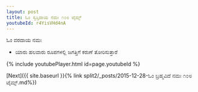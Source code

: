 ```yaml
---
layout: post
title: ಓಂ ಸ್ವಸ್ತಿದಾಯ ನಮಃ ೧೦೮ ಟೈಮ್ಸ್
youtubeId: r4YisVHd4nA
---
```

 
 
 ಓಂ ವರದಾಯ ನಮಃ  
 
 -  ಯಾರು ಹಲವಾರು ರೂಪಗಳಲ್ಲಿ ಜಗತ್ತಿಗೆ ಕರುಣೆ ತೋರಿಸುತ್ತಾರೆ 
 
  
 
  
 
 
 
 
 
 


{% include youtubePlayer.html id=page.youtubeId %}
 
[Next]({{ site.baseurl }}{% link  split2/_posts/2015-12-28-ಓಂ ಬ್ರಹ್ಮವಿದೆ ನಮಃ ೧೦೮ ಟೈಮ್ಸ್.md%})
 
